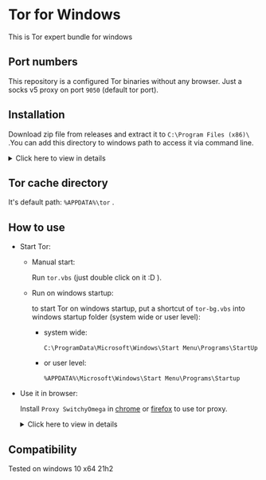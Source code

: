 # Tor for Windows

This is Tor expert bundle for windows

## Port numbers

This repository is a configured Tor binaries without any browser. Just a socks v5 proxy on port `9050` (default tor port).

## Installation

Download zip file from releases and extract it to `C:\Program Files (x86)\` .You can add this directory to windows path to access it via command line.

<details>
<summary>Click here to view in details</summary>

![](images/installation-directory.png)

</details>

## Tor cache directory

It's default path: `%APPDATA%\tor` .

## How to use

-   Start Tor:

    -   Manual start:

        Run `tor.vbs` (just double click on it :D ).

    -   Run on windows startup:

        to start Tor on windows startup, put a shortcut of `tor-bg.vbs` into windows startup folder (system wide or user level):

        -   system wide:

            ```
            C:\ProgramData\Microsoft\Windows\Start Menu\Programs\StartUp
            ```

        -   or user level:

            ```
            %APPDATA%\Microsoft\Windows\Start Menu\Programs\Startup
            ```

-   Use it in browser:

    Install `Proxy SwitchyOmega` in [chrome](https://chrome.google.com/webstore/detail/proxy-switchyomega/padekgcemlokbadohgkifijomclgjgif) or [firefox](https://addons.mozilla.org/en-GB/firefox/addon/switchyomega/) to use tor proxy.

    <details>
    <summary>Click here to view in details</summary>

    ![](images/SwitchyOmega-1.png)

    ![](images/SwitchyOmega-2.png)

    ![](images/SwitchyOmega-3.png)

    ![](images/SwitchyOmega-4.png)

    ![](images/SwitchyOmega-5.png)
    </details>

## Compatibility

Tested on windows 10 x64 21h2
